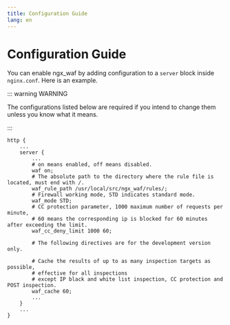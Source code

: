 ```yaml
---
title: Configuration Guide
lang: en
---
```


# Configuration Guide

You can enable ngx_waf by adding configuration to a `server` block inside `nginx.conf`.
Here is an example.

::: warning WARNING

The configurations listed below are required if you intend to change them unless you know what it means.

:::

```nginx
http {
    ...
    server {
        ...
        # on means enabled, off means disabled.
        waf on;
        # The absolute path to the directory where the rule file is located, must end with /.
        waf_rule_path /usr/local/src/ngx_waf/rules/;
        # Firewall working mode, STD indicates standard mode.
        waf_mode STD;
        # CC protection parameter, 1000 maximum number of requests per minute, 
        # 60 means the corresponding ip is blocked for 60 minutes after exceeding the limit.
        waf_cc_deny_limit 1000 60;

        # The following directives are for the development version only.

        # Cache the results of up to as many inspection targets as possible, 
        # effective for all inspections 
        # except IP black and white list inspection, CC protection and POST inspection.
        waf_cache 60;
        ...
    }
    ...
}
```
